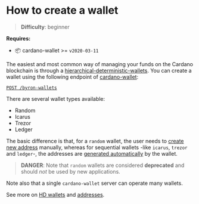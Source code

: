 How to create a wallet
======================

> **Difficulty**:  beginner

**Requires:**
- 📦 cardano-wallet >= `v2020-03-11`


The easiest and most common way of managing your funds on the Cardano blockchain is through a [hierarchical-deterministic-wallets](../key-concepts/hierarchical-deterministic-wallets.md). You can create a wallet using the following endpoint of [cardano-wallet](https://github.com/input-output-hk/cardano-wallet):

[`POST /byron-wallets`](https://input-output-hk.github.io/cardano-wallet/api/edge/#operation/postByronWallet)

There are several wallet types available:
 - Random
 - Icarus
 - Trezor
 - Ledger

The basic difference is that, for a `random` wallet, the user needs to [create new address](how-to-create-addresses.md) manually, whereas for sequential wallets -like `icarus`, `trezor` and `ledger`-, the addresses are [generated automatically](how-to-create-addresses.md#listing-addresses-in-sequential-wallets) by the wallet.

> **DANGER**:  Note that `random` wallets are considered **deprecated** and should _not_ be used by new applications.

Note also that a single `cardano-wallet` server can operate many wallets.

See more on [HD wallets](../key-concepts/hierarchical-deterministic-wallets.md) and [addresses](../key-concepts/addresses-byron.md).